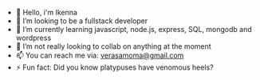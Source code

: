 - 👋 Hello, i'm Ikenna
- 👀 I’m looking to be a fullstack developer
- 🌱 I’m currently learning javascript, node.js, express, SQL, mongodb and wordpress
- 💞️ I’m not really looking to collab on anything at the moment
- 📫 You can reach me via: verasamoma@gmail.com
- ⚡ Fun fact: Did you know platypuses have venomous heels?

<!---
MikaTech-dev/MikaTech-dev is a ✨ special ✨ repository because its `README.md` (this file) appears on your GitHub profile.
You can click the Preview link to take a look at your changes.
--->
